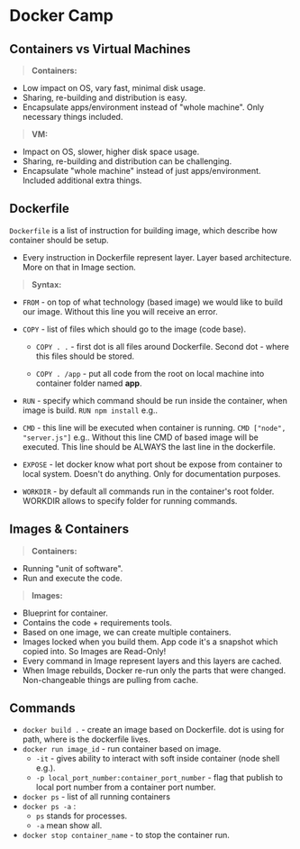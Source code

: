 # Docker Camp

## Containers vs Virtual Machines
>**Containers:**
- Low impact on OS, vary fast, minimal disk usage.
- Sharing, re-building and distribution is easy.
- Encapsulate apps/environment instead of "whole machine". Only necessary things included.

>**VM:**
- Impact on OS, slower, higher disk space usage.
- Sharing, re-building and distribution can be challenging.
- Encapsulate "whole machine" instead of just apps/environment. Included additional extra things.

## Dockerfile
`Dockerfile` is a list of instruction for building image, which describe how container should be setup.
- Every instruction in Dockerfile represent layer. Layer based architecture. More on that in Image section.

>**Syntax:**
- `FROM` - on top of what technology (based image) we would like to build our image. Without this line you will receive an error.

- `COPY` - list of files which should go to the image (code base).
  - `COPY . .` - first dot is all files around Dockerfile. Second dot - where this files should be stored.

  - `COPY . /app` - put all code from the root on local machine into container folder named __app__.
- `RUN` - specify which command should be run inside the container, when image is build. `RUN npm install` e.g..
- `CMD` - this line will be executed when container is running. `CMD ["node", "server.js"]` e.g.. Without this line CMD of based image will be executed. This line should be ALWAYS the last line in the dockerfile.
- `EXPOSE` - let docker know what port shout be expose from container to local system. Doesn't do anything. Only for documentation purposes.
- `WORKDIR` - by default all commands run in the container's root folder. WORKDIR allows to specify folder for running commands.

## Images & Containers
>**Containers:**
- Running "unit of software".
- Run and execute the code.

>**Images:**
- Blueprint for container.
- Contains the code + requirements tools.
- Based on one image, we can create multiple containers.
- Images locked when you build them. App code it's a snapshot which copied into. So Images are Read-Only!
- Every command in Image represent layers and this layers are cached.
- When Image rebuilds, Docker re-run only the parts that were changed. Non-changeable things are pulling from cache.

## Commands
- `docker build .` - create an image based on Dockerfile. dot is using for path, where is the dockerfile lives.
- `docker run image_id` - run container based on image.
  - `-it` - gives ability to interact with soft inside container (node shell e.g.).
  - `-p local_port_number:container_port_number` - flag that publish to local port number from a container port number.
- `docker ps` - list of all running containers
- `docker ps -a` :
  - `ps` stands for processes.
  - `-a` mean show all.
- `docker stop container_name` - to stop the container run.
